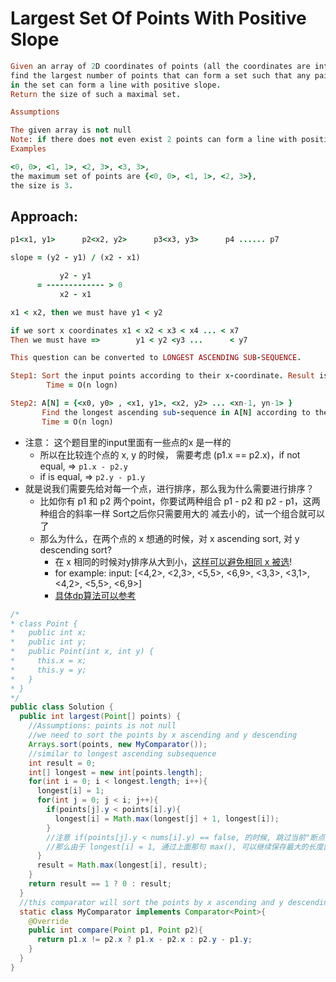 # Largest Set Of Points With Positive Slope

```ruby
Given an array of 2D coordinates of points (all the coordinates are integers), 
find the largest number of points that can form a set such that any pair of points 
in the set can form a line with positive slope. 
Return the size of such a maximal set.

Assumptions

The given array is not null
Note: if there does not even exist 2 points can form a line with positive slope, should return 0.
Examples

<0, 0>, <1, 1>, <2, 3>, <3, 3>, 
the maximum set of points are {<0, 0>, <1, 1>, <2, 3>}, 
the size is 3.
```

## Approach:

```ruby
p1<x1, y1>      p2<x2, y2>      p3<x3, y3>      p4 ...... p7

slope = (y2 - y1) / (x2 - x1)

           y2 - y1  
      = ------------- > 0
           x2 - x1 

x1 < x2, then we must have y1 < y2

if we sort x coordinates x1 < x2 < x3 < x4 ... < x7
Then we must have =>        y1 < y2 <y3 ...      < y7

This question can be converted to LONGEST ASCENDING SUB-SEQUENCE.

Step1: Sort the input points according to their x-coordinate. Result is put to A[N]
        Time = O(n logn)

Step2: A[N] = {<x0, y0> , <x1, y1>, <x2, y2> ... <xn-1, yn-1> }
       Find the longest ascending sub-sequence in A[N] according to their y-coordinates.
       Time = O(n logn)
```

- 注意： 这个题目里的input里面有一些点的x 是一样的
  - 所以在比较连个点的 x, y 的时候， 需要考虑 (p1.x == p2.x)，if not equal, => `p1.x - p2.y`
  - if is equal, => `p2.y - p1.y`
- 就是说我们需要先给对每一个点，进行排序，那么我为什么需要进行排序？
  - 比如你有 p1 和 p2 两个point，你要试两种组合 p1 - p2 和 p2 - p1，这两种组合的斜率一样 
    Sort之后你只需要用大的 减去小的，试一个组合就可以了
  - 那么为什么，在两个点的 x 想通的时候，对 x ascending sort, 对 y descending sort?
    - 在 x 相同的时候对y排序从大到小，<u>这样可以避免相同 x 被选</u>!
    - for example: input: [<4,2>, <2,3>, <5,5>, <6,9>, <3,3>, <3,1>, <4,2>, <5,5>, <6,9>]
    - [具体dp算法可以参考](m9/longestAscSubseq.md)


```java
/*
* class Point {
*   public int x;
*   public int y;
*   public Point(int x, int y) {
*     this.x = x;
*     this.y = y;
*   }
* }
*/
public class Solution {
  public int largest(Point[] points) {
    //Assumptions: points is not null
    //we need to sort the points by x ascending and y descending
    Arrays.sort(points, new MyComparator());
    //similar to longest ascending subsequence
    int result = 0;
    int[] longest = new int[points.length];
    for(int i = 0; i < longest.length; i++){
      longest[i] = 1;
      for(int j = 0; j < i; j++){
        if(points[j].y < points[i].y){
          longest[i] = Math.max(longest[j] + 1, longest[i]);
        }
        //注意 if(points[j].y < nums[i].y) == false, 的时候, 跳过当前"断点",
        //那么由于 longest[i] = 1, 通过上面那句 max(), 可以继续保存最大的长度直到ending        
      }
      result = Math.max(longest[i], result);
    }
    return result == 1 ? 0 : result;
  }
  //this comparator will sort the points by x ascending and y descending
  static class MyComparator implements Comparator<Point>{
    @Override
    public int compare(Point p1, Point p2){
      return p1.x != p2.x ? p1.x - p2.x : p2.y - p1.y;
    }
  }
}
```